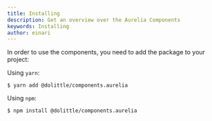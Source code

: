 ```yaml
---
title: Installing
description: Get an overview over the Aurelia Components
keywords: Installing
author: einari
---
```

In order to use the components, you need to add the package to your project:

Using `yarn`:

```shell
$ yarn add @dolittle/components.aurelia
```

Using `npm`:

```shell
$ npm install @dolittle/components.aurelia
```
